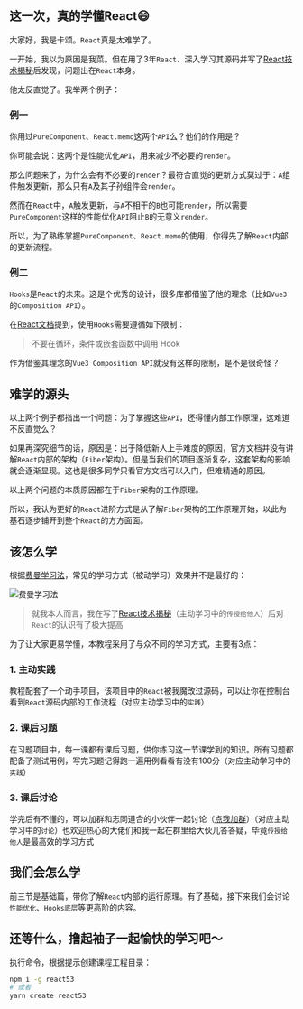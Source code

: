 ## 这一次，真的学懂React😄

大家好，我是卡颂。`React`真是太难学了。

一开始，我以为原因是我菜。但在用了3年`React`、深入学习其源码并写了[React技术揭秘](https://react.iamkasong.com/)后发现，问题出在`React`本身。

他太反直觉了。我举两个例子：

### 例一

你用过`PureComponent`、`React.memo`这两个`API`么？他们的作用是？

你可能会说：这两个是性能优化`API`，用来减少不必要的`render`。

那么问题来了，为什么会有不必要的`render`？最符合直觉的更新方式莫过于：`A`组件触发更新，那么只有`A`及其子孙组件会`render`。

然而在`React`中，`A`触发更新，与`A`不相干的`B`也可能`render`，所以需要`PureComponent`这样的性能优化`API`阻止`B`的无意义`render`。

所以，为了熟练掌握`PureComponent`、`React.memo`的使用，你得先了解`React`内部的更新流程。

### 例二

`Hooks`是`React`的未来。这是个优秀的设计，很多库都借鉴了他的理念（比如`Vue3`的`Composition API`）。

在[React文档](https://zh-hans.reactjs.org/docs/hooks-rules.html)提到，使用`Hooks`需要遵循如下限制：

> 不要在循环，条件或嵌套函数中调用 Hook

作为借鉴其理念的`Vue3 Composition API`就没有这样的限制，是不是很奇怪？

## 难学的源头

以上两个例子都指出一个问题：为了掌握这些`API`，还得懂内部工作原理，这难道不反直觉么？

如果再深究细节的话，原因是：出于降低新人上手难度的原因，官方文档并没有讲解`React`内部的架构（`Fiber`架构）。但是当我们的项目逐渐复杂，这套架构的影响就会逐渐显现。这也是很多同学只看官方文档可以入门，但难精通的原因。

以上两个问题的本质原因都在于`Fiber`架构的工作原理。

所以，我认为更好的`React`进阶方式是从了解`Fiber`架构的工作原理开始，以此为基石逐步铺开到整个`React`的方方面面。

## 该怎么学

根据[费曼学习法](https://baike.baidu.com/item/%E8%B4%B9%E6%9B%BC%E5%AD%A6%E4%B9%A0%E6%B3%95/50895393)，常见的学习方式（被动学习）效果并不是最好的：

<img :src="$withBase('/images/feiman.png')" alt="费曼学习法">

> 就我本人而言，我在写了[React技术揭秘](https://react.iamkasong.com/)（主动学习中的`传授给他人`）后对`React`的认识有了极大提高

为了让大家更易学懂，本教程采用了与众不同的学习方式，主要有3点：

### 1. 主动实践

教程配套了一个动手项目，该项目中的`React`被我魔改过源码，可以让你在控制台看到`React`源码内部的工作流程（对应主动学习中的`实践`）

### 2. 课后习题

在习题项目中，每一课都有课后习题，供你练习这一节课学到的知识。所有习题都配备了测试用例，写完习题记得跑一遍用例看看有没有100分（对应主动学习中的`实践`）

### 3. 课后讨论

学完后有不懂的，可以加群和志同道合的小伙伴一起讨论（[点我加群](./extra/me.md)）（对应主动学习中的`讨论`）也欢迎热心的大佬们和我一起在群里给大伙儿答答疑，毕竟`传授给他人`是最高效的学习方式

## 我们会怎么学

前三节是基础篇，带你了解`React`内部的运行原理。有了基础，接下来我们会讨论`性能优化`、`Hooks底层`等更高阶的内容。

## 还等什么，撸起袖子一起愉快的学习吧～

执行命令，根据提示创建课程工程目录：

```sh
npm i -g react53
# 或者
yarn create react53
```